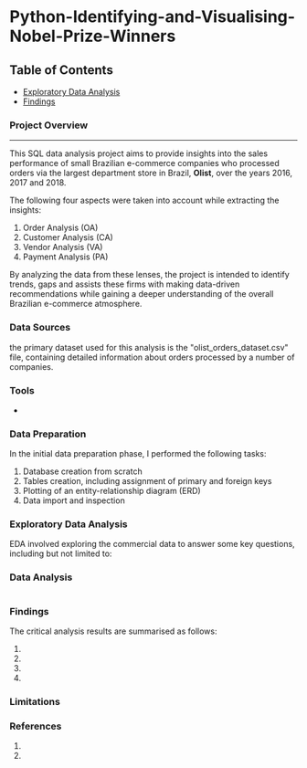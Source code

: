 # Python-Identifying-and-Visualising-Nobel-Prize-Winners

## Table of Contents

- [Exploratory Data Analysis](#exploratory-data-analysis)
- [Findings](#findings)

### Project Overview
---

This SQL data analysis project aims to provide insights into the sales performance of small Brazilian e-commerce companies who processed orders via the largest department store in Brazil, **Olist**, over the years 2016, 2017 and 2018.

The following four aspects were taken into account while extracting the insights:

1. Order Analysis (OA)
2. Customer Analysis (CA)
3. Vendor Analysis (VA)
4. Payment Analysis (PA)

By analyzing the data from these lenses, the project is intended to identify trends, gaps and assists these firms with making data-driven recommendations while gaining a deeper understanding of the overall Brazilian e-commerce atmosphere.



### Data Sources

 the primary dataset used for this analysis is the "olist_orders_dataset.csv" file, containing detailed information about orders processed by a number of companies.

### Tools

- 


### Data Preparation

In the initial data preparation phase, I performed the following tasks:

1. Database creation from scratch
2. Tables creation, including assignment of primary and foreign keys
3. Plotting of an entity-relationship diagram (ERD)
4. Data import and inspection

### Exploratory Data Analysis

EDA involved exploring the commercial data to answer some key questions, including but not limited to:


### Data Analysis

```python

```

### Findings

The critical analysis results are summarised as follows:

1. 
2. 
3. 
4. 
   
### Limitations


### References

1. 
2. 
